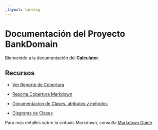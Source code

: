 ```yaml
---
_layout: landing
---
```


# Documentación del Proyecto BankDomain

Bienvenido a la documentación del **Calculator**.

## Recursos

- [Ver Reporte de Cobertura](Cobertura/index.html)

- [Reporte Cobertura Markdown](Cobertura/SummaryGithub.md)

- [Documentacion de Clases, atributos y métodos](docs/Calculator.Domain.html)

- [Diagrama de Clases](clases.md)


Para más detalles sobre la sintaxis Markdown, consulta [Markdown Guide](http://daringfireball.net/projects/markdown/).